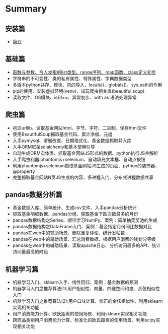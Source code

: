 # Summary

## 安装篇

* [简介](README.md)

## 基础篇

* [函数与参数、令人发指的list类型、range序列、map函数、class定义初步](ji-chu-pian/guan-jian-zi-can-shu-3001-ling-ren-fa-zhi-de-list-lei-xing-3001-range-xu-lie-3001-map-han-shu-3001-class-ding-yi-chu-bu.md)
* 字符串的不可变性、类的私有属性、特殊属性、字典数据类型
* 多版本python共存、模块、包的导入、locals\(\)、globals\(\)、sys.path的作用
* pip的使用、安装虚拟环境\(venv\)、试玩爬虫相关库\(beautiful soup\)
* 读取文件、OS模块、is和==、异常初步、with as 语法处理异常

## 爬虫篇

* 初识urllib、读取基金网站html、字节、字符、二进制、保存html文件
* 使用BeautifulSoup抓取基金代码、累计净值、元组
* 入手pymysql、增删改查、日期格式化、基金数据抓取并入库 
* 入手ORM框架sqlalchemy和基本使用引导
* 自动生成ORM实体类、抓取基金网站JS形式的数据、python执行JS并解析
* 入手爬虫利器:phantomjs+selenium、自动填充文本框、自动点按钮
* 利用phantomjs+selenium抓取基金网站JS生成的页面、python的装饰器、@property
* 完整抓取基金网站N页JS生成的内容、多进程入门、分布式进程数据共享

## pandas数据分析篇

* 基金数据入库、简单统计、生成csv文件、入手pandas分析统计
* 抓取基金明细数据、pandas分组、获取基金下跌次数最多的月份
* pandas数据结构之Series、顺带学习NumPy、案例：简单抽奖奖池的生成
* pandas数据结构之DataFrame入门、案例：基金指定月份同比数据对比
* pandas在web中的辅助场景、删除重复评论、统计发帖数 
* pandas在web中的辅助场景、汇总消费数据、根据用户消费的钱划分等级
* pandas在web中的辅助场景、读取apache日志、分析访问最多的API、统计访问量最高的时段 

## 机器学习篇

* 机器学习入门、sklearn入手、线性回归、案例：基金数据的预测
* 机器学习入门之推荐算法\(1\):用户相似性、向量、四维空间和鬼、余弦相似性入门
* 机器学习入门之推荐算法\(2\):用户口味计算、修正的余弦相似性、利用sklearn实现相关功能
* 用户消费能力计算、欧氏距离的使用场景、利用sklearn实现相关功能
* 跨商品类别用户消费能力计算、标准化的欧氏距离的使用场景、利用scipy实现相关功能

